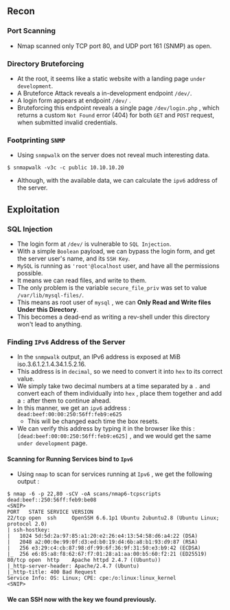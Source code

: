 
## Recon
### Port Scanning

- Nmap scanned only TCP port 80, and UDP port 161 (SNMP) as open.

### Directory Bruteforcing

- At the root, it seems like a static website with a landing page `under development`.
- A Bruteforce Attack reveals a in-development endpoint `/dev/`.
- A login form appears at endpoint `/dev/` .
- Bruteforcing this endpoint reveals a single page `/dev/login.php` , which returns a custom `Not Found` error (404) for both `GET` and `POST` request, when submitted invalid credentials.

### Footprinting `SNMP`

- Using `snmpwalk` on the server does not reveal much interesting data.
```shell
$ snmapwalk -v3c -c public 10.10.10.20
```
- Although, with the available data, we can calculate the `ipv6` address of the server.
## Exploitation

### SQL Injection

- The login form at `/dev/` is vulnerable to `SQL Injection`. 
- With a simple `Boolean` payload, we can bypass the login form, and get the server user's name, and its `SSH Key`.
- `MySQL` is running as `'root'@localhost` user, and have all the permissions possible.
- It means we can read files, and write to them.
- The only problem is the variable `secure_file_priv` was set to value `/var/lib/mysql-files/`.
- This means as root user of `mysql` , we can **Only Read and Write files Under this Directory**.
- This becomes a dead-end as writing a rev-shell under this directory won't lead to anything.

### Finding `IPv6` Address of the Server

- In the `snmpwalk` output, an IPv6 address is exposed at MiB iso.3.6.1.2.1.4.34.1.5.2.16.
- This address is in `decimal`, so we need to convert it into `hex` to its correct value.
- We simply take two decimal numbers at a time separated by a `.` and convert each of them individually into `hex` , place them together and add a `:` after them to continue ahead.
- In this manner, we get an `ipv6` address : `dead:beef:00:00:250:56ff:feb9:e625`
	- This will be changed each time the box resets.
- We can verify this address by typing it in the browser like this : `[dead:beef:00:00:250:56ff:feb9:e625]` , and we would get the same `under development` page.

#### Scanning for Running Services bind to `Ipv6`

- Using `nmap` to scan for services running at `Ipv6` , we get the following output : 
```
$ nmap -6 -p 22,80 -sCV -oA scans/nmap6-tcpscripts dead:beef::250:56ff:feb9:be08
<SNIP>
PORT   STATE SERVICE VERSION
22/tcp open  ssh     OpenSSH 6.6.1p1 Ubuntu 2ubuntu2.8 (Ubuntu Linux; protocol 2.0)
| ssh-hostkey: 
|   1024 5d:5d:2a:97:85:a1:20:e2:26:e4:13:54:58:d6:a4:22 (DSA)
|   2048 a2:00:0e:99:0f:d3:ed:b0:19:d4:6b:a8:b1:93:d9:87 (RSA)
|   256 e3:29:c4:cb:87:98:df:99:6f:36:9f:31:50:e3:b9:42 (ECDSA)
|_  256 e6:85:a8:f8:62:67:f7:01:28:a1:aa:00:b5:60:f2:21 (ED25519)
80/tcp open  http    Apache httpd 2.4.7 ((Ubuntu))
|_http-server-header: Apache/2.4.7 (Ubuntu)
|_http-title: 400 Bad Request
Service Info: OS: Linux; CPE: cpe:/o:linux:linux_kernel
<SNIP>
```

#### We can SSH now with the key we found previously.

